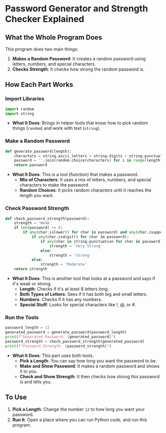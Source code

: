 # Password Generator and Strength Checker Explained

## What the Whole Program Does

This program does two main things:

1. **Makes a Random Password**: It creates a random password using letters, numbers, and special characters.
2. **Checks Strength**: It checks how strong the random password is.

## How Each Part Works

### Import Libraries

```python
import random
import string
```

- **What It Does**: Brings in helper tools that know how to pick random things (`random`) and work with text (`string`).

### Make a Random Password

```python
def generate_password(length):
    characters = string.ascii_letters + string.digits + string.punctuation
    password = ''.join(random.choice(characters) for i in range(length))
    return password
```

- **What It Does**: This is a tool (function) that makes a password.
    - **Mix of Characters**: It uses a mix of letters, numbers, and special characters to make the password.
    - **Random Choices**: It picks random characters until it reaches the length you want.

### Check Password Strength

```python
def check_password_strength(password):
    strength = 'Weak'
    if len(password) >= 8:
        if any(char.islower() for char in password) and any(char.isupper() for char in password):
            if any(char.isdigit() for char in password):
                if any(char in string.punctuation for char in password):
                    strength = 'Very Strong'
                else:
                    strength = 'Strong'
            else:
                strength = 'Moderate'
    return strength
```

- **What It Does**: This is another tool that looks at a password and says if it's weak or strong.
    - **Length**: Checks if it's at least 8 letters long.
    - **Both Types of Letters**: Sees if it has both big and small letters.
    - **Numbers**: Checks if it has any numbers.
    - **Special Stuff**: Looks for special characters like !, @, or #.

### Run the Tools

```python
password_length = 12
generated_password = generate_password(password_length)
print(f"Generated Password: {generated_password}")
password_strength = check_password_strength(generated_password)
print(f"Password Strength: {password_strength}")
```

- **What It Does**: This part uses both tools.
    - **Pick a Length**: You can say how long you want the password to be.
    - **Make and Show Password**: It makes a random password and shows it to you.
    - **Check and Show Strength**: It then checks how strong this password is and tells you.

## To Use

1. **Pick a Length**: Change the number `12` to how long you want your password.
2. **Run It**: Open a place where you can run Python code, and run this program.
